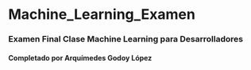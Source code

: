 # Machine_Learning_Examen
### Examen Final Clase Machine Learning para Desarrolladores
####  Completado por Arquímedes Godoy López
